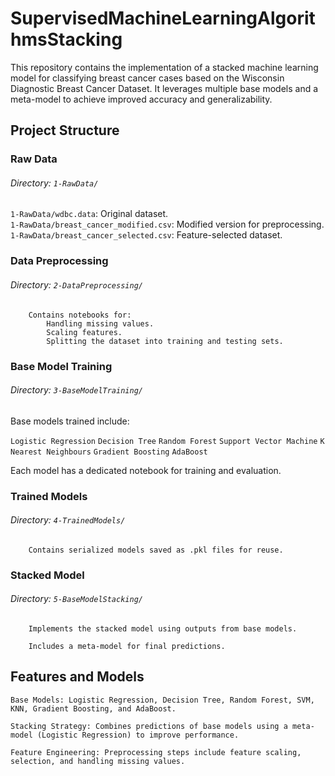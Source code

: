 # SupervisedMachineLearningAlgorithmsStacking
This repository contains the implementation of a stacked machine learning model for classifying breast cancer cases based on the Wisconsin Diagnostic Breast Cancer Dataset. It leverages multiple base models and a meta-model to achieve improved accuracy and generalizability.




## Project Structure



### Raw Data

###### Directory: `1-RawData/`
`1-RawData/wdbc.data`: Original dataset.<br>
`1-RawData/breast_cancer_modified.csv`: Modified version for preprocessing.<br>
`1-RawData/breast_cancer_selected.csv`: Feature-selected dataset.<br>


### Data Preprocessing

###### Directory: `2-DataPreprocessing/`

        Contains notebooks for:
            Handling missing values.
            Scaling features.
            Splitting the dataset into training and testing sets.


### Base Model Training

###### Directory: `3-BaseModelTraining/`

Base models trained include:

`Logistic Regression`
`Decision Tree`
`Random Forest`
`Support Vector Machine`
`K Nearest Neighbours`
`Gradient Boosting`
`AdaBoost`

Each model has a dedicated notebook for training and evaluation.


### Trained Models

###### Directory: `4-TrainedModels/`

        Contains serialized models saved as .pkl files for reuse.


### Stacked Model

###### Directory: `5-BaseModelStacking/`

        Implements the stacked model using outputs from base models.

        Includes a meta-model for final predictions.



        

## Features and Models

    Base Models: Logistic Regression, Decision Tree, Random Forest, SVM, KNN, Gradient Boosting, and AdaBoost.

    Stacking Strategy: Combines predictions of base models using a meta-model (Logistic Regression) to improve performance.

    Feature Engineering: Preprocessing steps include feature scaling, selection, and handling missing values.
